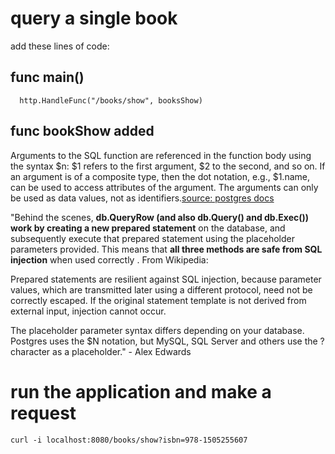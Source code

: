 # query a single book

add these lines of code:

## func main()
```
  http.HandleFunc("/books/show", booksShow)
```

## func bookShow added
Arguments to the SQL function are referenced in the function body using the syntax $n: $1 refers to the first argument, $2 to the second, and so on. If an argument is of a composite type, then the dot notation, e.g., $1.name, can be used to access attributes of the argument. The arguments can only be used as data values, not as identifiers.[source: postgres docs](https://www.postgresql.org/docs/9.1/static/xfunc-sql.html)

"Behind the scenes, **db.QueryRow (and also db.Query() and db.Exec()) work by creating a new prepared statement** on the database, and subsequently execute that prepared statement using the placeholder parameters provided. This means that **all three methods are safe from SQL injection** when used correctly . From Wikipedia:

Prepared statements are resilient against SQL injection, because parameter values, which are transmitted later using a different protocol, need not be correctly escaped. If the original statement template is not derived from external input, injection cannot occur.

The placeholder parameter syntax differs depending on your database. Postgres uses the $N notation, but MySQL, SQL Server and others use the ? character as a placeholder." - Alex Edwards

# run the application and make a request
```
curl -i localhost:8080/books/show?isbn=978-1505255607
```